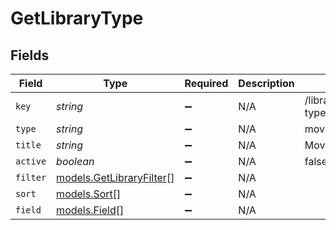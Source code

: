 # GetLibraryType


## Fields

| Field                                                      | Type                                                       | Required                                                   | Description                                                | Example                                                    |
| ---------------------------------------------------------- | ---------------------------------------------------------- | ---------------------------------------------------------- | ---------------------------------------------------------- | ---------------------------------------------------------- |
| `key`                                                      | *string*                                                   | :heavy_minus_sign:                                         | N/A                                                        | /library/sections/1/all?type=1                             |
| `type`                                                     | *string*                                                   | :heavy_minus_sign:                                         | N/A                                                        | movie                                                      |
| `title`                                                    | *string*                                                   | :heavy_minus_sign:                                         | N/A                                                        | Movies                                                     |
| `active`                                                   | *boolean*                                                  | :heavy_minus_sign:                                         | N/A                                                        | false                                                      |
| `filter`                                                   | [models.GetLibraryFilter](../models/getlibraryfilter.md)[] | :heavy_minus_sign:                                         | N/A                                                        |                                                            |
| `sort`                                                     | [models.Sort](../models/sort.md)[]                         | :heavy_minus_sign:                                         | N/A                                                        |                                                            |
| `field`                                                    | [models.Field](../models/field.md)[]                       | :heavy_minus_sign:                                         | N/A                                                        |                                                            |